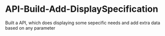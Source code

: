 # API-Build-Add-DisplaySpecification
Built a API, which does displaying some sepecific needs and add extra data based on any parameter
